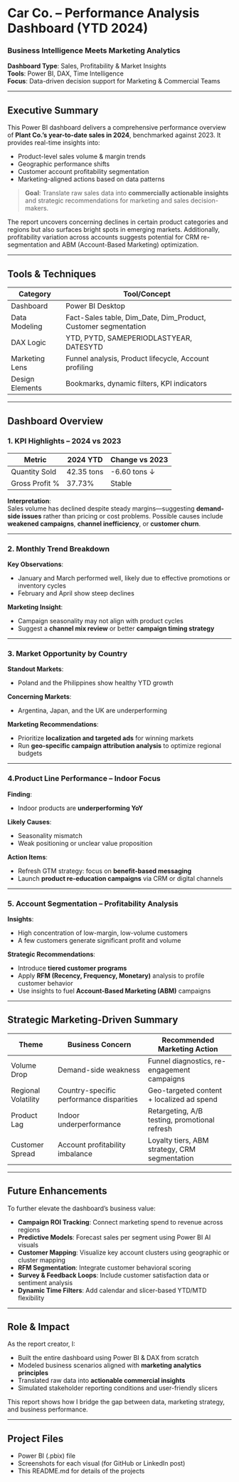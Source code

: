 # Car Co. – Performance Analysis Dashboard (YTD 2024)

### Business Intelligence Meets Marketing Analytics  
**Dashboard Type**: Sales, Profitability & Market Insights  
**Tools**: Power BI, DAX, Time Intelligence  
**Focus**: Data-driven decision support for Marketing & Commercial Teams  

---

## Executive Summary

This Power BI dashboard delivers a comprehensive performance overview of **Plant Co.’s year-to-date sales in 2024**, benchmarked against 2023. It provides real-time insights into:

- Product-level sales volume & margin trends
- Geographic performance shifts
- Customer account profitability segmentation
- Marketing-aligned actions based on data patterns

> **Goal**: Translate raw sales data into **commercially actionable insights** and strategic recommendations for marketing and sales decision-makers.

The report uncovers concerning declines in certain product categories and regions but also surfaces bright spots in emerging markets. Additionally, profitability variation across accounts suggests potential for CRM re-segmentation and ABM (Account-Based Marketing) optimization.

---

## Tools & Techniques

| Category        | Tool/Concept                             |
|-----------------|-------------------------------------------|
| Dashboard       | Power BI Desktop                          |
| Data Modeling   | Fact-Sales table, Dim_Date, Dim_Product, Customer segmentation |
| DAX Logic       | YTD, PYTD, SAMEPERIODLASTYEAR, DATESYTD   |
| Marketing Lens  | Funnel analysis, Product lifecycle, Account profiling |
| Design Elements | Bookmarks, dynamic filters, KPI indicators |

---

## Dashboard Overview

### 1. KPI Highlights – 2024 vs 2023
| Metric         | 2024 YTD    | Change vs 2023 |
|----------------|-------------|----------------|
| Quantity Sold  | 42.35 tons  | -6.60 tons ↓   |
| Gross Profit % | 37.73%      | Stable         |

**Interpretation**:  
Sales volume has declined despite steady margins—suggesting **demand-side issues** rather than pricing or cost problems. Possible causes include **weakened campaigns**, **channel inefficiency**, or **customer churn**.

---

### 2. Monthly Trend Breakdown

**Key Observations**:
- January and March performed well, likely due to effective promotions or inventory cycles
- February and April show steep declines

**Marketing Insight**:
- Campaign seasonality may not align with product cycles
- Suggest a **channel mix review** or better **campaign timing strategy**

---

### 3. Market Opportunity by Country
**Standout Markets**:
- Poland and the Philippines show healthy YTD growth

**Concerning Markets**:
- Argentina, Japan, and the UK are underperforming

**Marketing Recommendations**:
- Prioritize **localization and targeted ads** for winning markets
- Run **geo-specific campaign attribution analysis** to optimize regional budgets

---

### 4.Product Line Performance – Indoor Focus

**Finding**:
- Indoor products are **underperforming YoY**

**Likely Causes**:
- Seasonality mismatch
- Weak positioning or unclear value proposition

**Action Items**:
- Refresh GTM strategy: focus on **benefit-based messaging**
- Launch **product re-education campaigns** via CRM or digital channels

---

### 5. Account Segmentation – Profitability Analysis
**Insights**:
- High concentration of low-margin, low-volume customers
- A few customers generate significant profit and volume

**Strategic Recommendations**:
- Introduce **tiered customer programs**
- Apply **RFM (Recency, Frequency, Monetary)** analysis to profile customer behavior
- Use insights to fuel **Account-Based Marketing (ABM)** campaigns

---

## Strategic Marketing-Driven Summary

| Theme              | Business Concern                          | Recommended Marketing Action                          |
|-------------------|--------------------------------------------|--------------------------------------------------------|
| Volume Drop       | Demand-side weakness                       | Funnel diagnostics, re-engagement campaigns            |
| Regional Volatility| Country-specific performance disparities   | Geo-targeted content + localized ad spend              |
| Product Lag       | Indoor underperformance                    | Retargeting, A/B testing, promotional refresh          |
| Customer Spread   | Account profitability imbalance            | Loyalty tiers, ABM strategy, CRM segmentation          |

---

## Future Enhancements

To further elevate the dashboard’s business value:

- **Campaign ROI Tracking**: Connect marketing spend to revenue across regions
- **Predictive Models**: Forecast sales per segment using Power BI AI visuals
- **Customer Mapping**: Visualize key account clusters using geographic or cluster mapping
- **RFM Segmentation**: Integrate customer behavioral scoring
- **Survey & Feedback Loops**: Include customer satisfaction data or sentiment analysis
- **Dynamic Time Filters**: Add calendar and slicer-based YTD/MTD flexibility

---

## Role & Impact

As the report creator, I:
- Built the entire dashboard using Power BI & DAX from scratch
- Modeled business scenarios aligned with **marketing analytics principles**
- Translated raw data into **actionable commercial insights**
- Simulated stakeholder reporting conditions and user-friendly slicers

This report shows how I bridge the gap between data, marketing strategy, and business performance.

---

## Project Files

-  Power BI (.pbix) file  
-  Screenshots for each visual (for GitHub or LinkedIn post)  
-  This README.md for details of the projects
